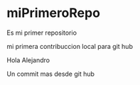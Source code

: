 # miPrimeroRepo
Es mi primer repositorio

mi primera contribuccion local para git hub

Hola Alejandro

Un commit mas desde git hub
